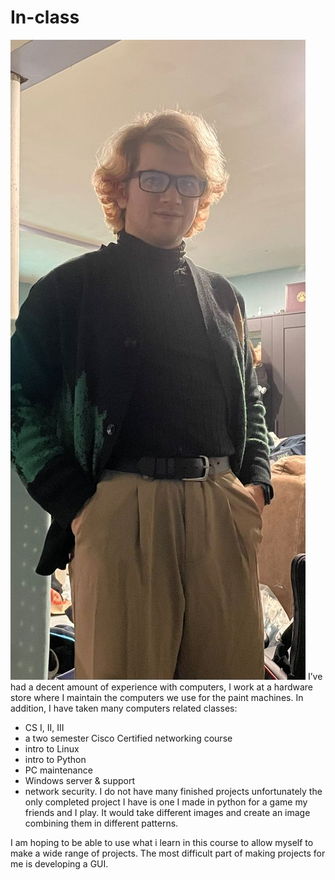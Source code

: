 # In-class
![alt text](Self_Image.JPG)
I’ve had a decent amount of experience with computers, I work at a hardware store where I maintain the computers we use for the paint machines. In addition, I have taken many computers related classes: 
- CS I, II, III
- a two semester Cisco Certified networking course 
- intro to Linux 
- intro to Python 
- PC maintenance 
- Windows server & support
- network security. 
I do not have many finished projects unfortunately the only completed project I have is one I made in python for a game my friends and I play. It would take different images and create an image combining them in different patterns.  

I am hoping to be able to use what i learn in this course to allow myself to make a wide range of projects. The most difficult part of making projects for me is developing a GUI.